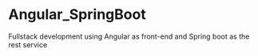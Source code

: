 # Angular_SpringBoot
Fullstack development using Angular as front-end and Spring boot as the rest service
